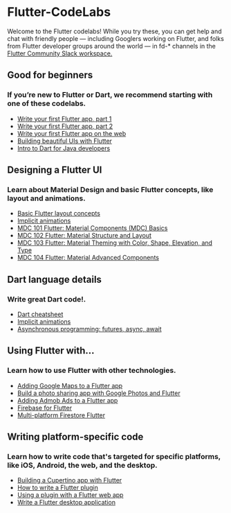 # Flutter-CodeLabs

Welcome to the Flutter codelabs! While you try these, you can get help and chat with friendly people 
— including Googlers working on Flutter, and folks from Flutter developer groups around the world 
— in fd-* channels in the [Flutter Community Slack workspace.](http://fluttercommunity.dev/joinslack)

## Good for beginners

### **If you’re new to Flutter or Dart, we recommend starting with one of these codelabs.**

- [Write your first Flutter app, part 1](https://codelabs.developers.google.com/codelabs/first-flutter-app-pt1/#0)
- [Write your first Flutter app, part 2](https://codelabs.developers.google.com/codelabs/first-flutter-app-pt2/#0)
- [Write your first Flutter app on the web](https://flutter.dev/docs/get-started/codelab-web)
- [Building beautiful UIs with Flutter](https://codelabs.developers.google.com/codelabs/from-java-to-dart/#0)
- [Intro to Dart for Java developers](https://codelabs.developers.google.com/codelabs/from-java-to-dart/#0)

## Designing a Flutter UI

### **Learn about Material Design and basic Flutter concepts, like layout and animations.**

- [Basic Flutter layout concepts](https://flutter.dev/docs/codelabs/layout-basics)
- [Implicit animations](https://flutter.dev/docs/codelabs/implicit-animations)
- [MDC 101 Flutter: Material Components (MDC) Basics](https://codelabs.developers.google.com/codelabs/mdc-101-flutter/#0)
- [MDC 102 Flutter: Material Structure and Layout](https://codelabs.developers.google.com/codelabs/mdc-102-flutter/#0)
- [MDC 103 Flutter: Material Theming with Color, Shape, Elevation, and Type](https://codelabs.developers.google.com/codelabs/mdc-103-flutter/#0)
- [MDC 104 Flutter: Material Advanced Components](https://codelabs.developers.google.com/codelabs/mdc-104-flutter/#0)

## Dart language details

### **Write great Dart code!.**

- [Dart cheatsheet](https://dart.dev/codelabs/dart-cheatsheet)
- [Implicit animations](https://flutter.dev/docs/codelabs/implicit-animations)
- [Asynchronous programming: futures, async, await](https://dart.dev/codelabs/async-await)

## Using Flutter with...

### **Learn how to use Flutter with other technologies.**

- [Adding Google Maps to a Flutter app](https://codelabs.developers.google.com/codelabs/google-maps-in-flutter/#0)
- [Build a photo sharing app with Google Photos and Flutter](https://codelabs.developers.google.com/codelabs/google-photos-sharing/#0)
- [Adding Admob Ads to a Flutter app ](https://codelabs.developers.google.com/codelabs/admob-ads-in-flutter/#0)
- [Firebase for Flutter](https://codelabs.developers.google.com/codelabs/flutter-firebase/#0)
- [Multi-platform Firestore Flutter ](https://codelabs.developers.google.com/codelabs/friendlyeats-flutter/#0)

## Writing platform-specific code

### **Learn how to write code that's targeted for specific platforms, like iOS, Android, the web, and the desktop.**

- [Building a Cupertino app with Flutter](https://codelabs.developers.google.com/codelabs/flutter-cupertino/#0)
- [How to write a Flutter plugin](https://codelabs.developers.google.com/codelabs/write-flutter-plugin/#0)
- [Using a plugin with a Flutter web app](https://codelabs.developers.google.com/codelabs/web-url-launcher/#0)
- [Write a Flutter desktop application](https://codelabs.developers.google.com/codelabs/flutter-github-graphql-client/#0)


